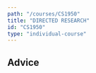 ```yaml
---
path: "/courses/CS1950"
title: "DIRECTED RESEARCH"
id: "CS1950"
type: "individual-course"
---
```


## Advice

